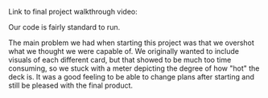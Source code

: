Link to final project walkthrough video: 

Our code is fairly standard to run. 

The main problem we had when starting this project was that we overshot what we thought we were capable of. We originally wanted to include visuals of each different card, but that showed to be much too time consuming, so we stuck with a meter depicting the degree of how "hot" the deck is. It was a good feeling to be able to change plans after starting and still be pleased with the final product.  
